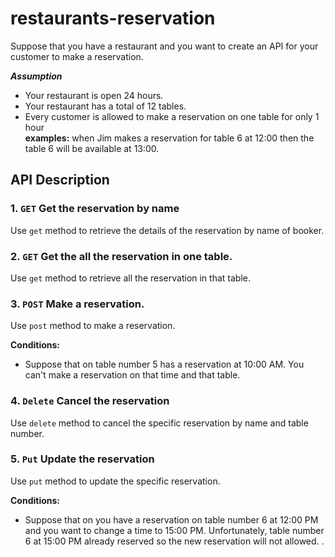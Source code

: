 # restaurants-reservation

Suppose that you have a restaurant and you want to create an API for your customer to make a reservation.  

***Assumption***    
 - Your restaurant is open 24 hours.
 - Your restaurant has a total of 12 tables.
 - Every customer is allowed to make a reservation on one table for only 1 hour    
 **examples:** when Jim makes a reservation for table 6 at 12:00 then the table 6 will be available at 13:00.

## API Description

### 1. `GET` Get the reservation by name
Use `get` method to retrieve the details of the reservation by name of booker.

### 2. `GET` Get the all the reservation in one table.
Use `get` method to retrieve all the reservation in that table.

### 3. `POST` Make a reservation.

Use `post` method to make a reservation.

**Conditions:**
- Suppose that on table number 5 has a reservation at 10:00 AM. You can't make a reservation on that time and that table.

### 4. `Delete` Cancel the reservation
Use `delete` method to cancel the specific reservation by name and table number.

### 5. `Put` Update the reservation
Use `put` method to update the specific reservation.

**Conditions:**
- Suppose that on you have a reservation on table number 6 at 12:00 PM and you want to change a time to 15:00 PM. Unfortunately, table number 6 at 15:00 PM already reserved so the new reservation will not allowed. 
.